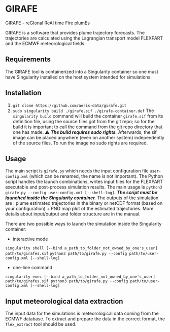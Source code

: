 # GIRAFE

GIRAFE - reGIonal ReAl time Fire plumEs

GIRAFE is a software that provides plume trajectory forecasts. The trajectories are calculated using the Lagrangian transport model FLEXPART and the ECMWF meteorological fields.

## Requirements
The GIRAFE tool is containerized into a Singularity container so one must have Singularity installed on the host system intended for simulations.

## Installation
1. `git clone https://github.com/aeris-data/girafe.git`
2. `sudo singularity build ./girafe.sif ./girafe-container.def`
The `singularity build` command will build the container `girafe.sif` from its definition file, using the source files got from the git repo; so for the build it is important to call the command from the git repo directory that one has made. ⚠️ ***The build requires sudo rights.*** Afterwards, the sif image can be placed anywhere (even on another system) independently of the source files. To run the image no sudo rights are required.

## Usage
The main script is `girafe.py` which needs the input configuration file `user-config.xml` (which can be renamed, the name is not important). The Python script handles the launch combinations, writes input files for the FLEXPART executable and post-process simulation results. The main usage is `python3 girafe.py --config user-config.xml [--shell-log]`. ***The script must be launched inside the Singularity container.*** The outputs of the simulation are : plume estimated trajectories in the binary or netCDF format (based on your configuration) + PNG map plot of the estimated trajectories. More details about input/output and folder structure are in the manual.

There are two possible ways to launch the simulation inside the Singularity container:
- interactive mode

`singularity shell [--bind a_path_to_folder_not_owned_by_one's_user] path/to/girafes.sif`
`python3 path/to/girafe.py --config path/to/user-config.xml [--shell-log]`

- one-line command

`singularity exec [--bind a_path_to_folder_not_owned_by_one's_user] path/to/girafes.sif python3 path/to/girafe.py --config path/to/user-config.xml [--shell-log]`

## Input meteorological data extraction
The input data for the simulations is meteorological data coming from the ECMWF database. To extract and prepare the data in the correct format, the `flex_extract` tool should be used.